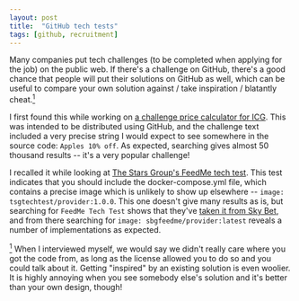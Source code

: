 ```yaml
---
layout: post
title:  "GitHub tech tests"
tags: [github, recruitment]
---
```

Many companies put tech challenges (to be completed when applying for the job) on the public web. If there's a challenge on GitHub, there's a good chance that people will put their solutions on GitHub as well, which can be useful to compare your own solution against / take inspiration / blatantly cheat.<a href="#cheating" id="cheatingref"><sup>1</sup></a>

I first found this while working on [a challenge price calculator for ICG](https://github.com/midgleyc/challenge-price-calculator). This was intended to be distributed using GitHub, and the challenge text included a very precise string I would expect to see somewhere in the source code: `Apples 10% off`. As expected, searching gives almost 50 thousand results -- it's a very popular challenge!

I recalled it while looking at [The Stars Group's FeedMe tech test](https://github.com/thestarsgroup/feedme-tech-test). This test indicates that you should include the docker-compose.yml file, which contains a precise image which is unlikely to show up elsewhere -- `image: tsgtechtest/provider:1.0.0`. This one doesn't give many results as is, but searching for `FeedMe Tech Test` shows that they've [taken it from Sky Bet](https://github.com/skybet/feedme-tech-test), and from there searching for `image: sbgfeedme/provider:latest` reveals a number of implementations as expected.

<a id="cheating" href="#cheatingref"><sup>1</sup></a> When I interviewed myself, we would say we didn't really care where you got the code from, as long as the license allowed you to do so and you could talk about it. Getting "inspired" by an existing solution is even woolier. It is highly annoying when you see somebody else's solution and it's better than your own design, though!
